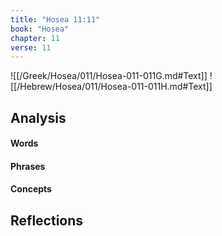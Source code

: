 ```yaml
---
title: "Hosea 11:11"
book: "Hosea"
chapter: 11
verse: 11
---
```

![[/Greek/Hosea/011/Hosea-011-011G.md#Text]]
![[/Hebrew/Hosea/011/Hosea-011-011H.md#Text]]

## Analysis

#### Words

#### Phrases

#### Concepts

## Reflections
